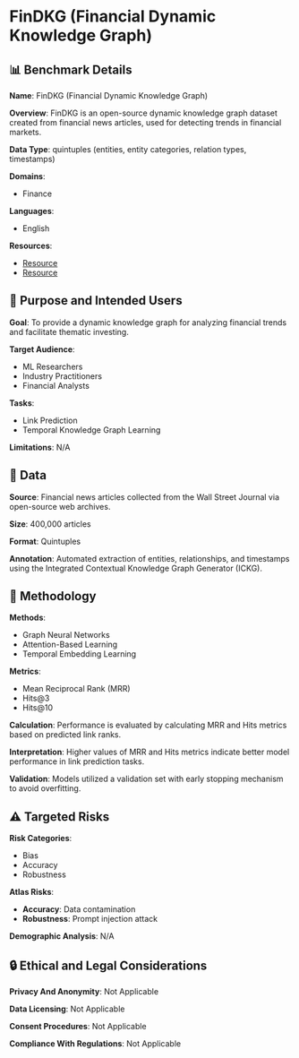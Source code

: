 # FinDKG (Financial Dynamic Knowledge Graph)

## 📊 Benchmark Details

**Name**: FinDKG (Financial Dynamic Knowledge Graph)

**Overview**: FinDKG is an open-source dynamic knowledge graph dataset created from financial news articles, used for detecting trends in financial markets.

**Data Type**: quintuples (entities, entity categories, relation types, timestamps)

**Domains**:
- Finance

**Languages**:
- English

**Resources**:
- [Resource](https://xiaohui-victor-li.github.io/FinDKG/#data)
- [Resource](https://huggingface.co/victorlxh/ICKG-v3.2)

## 🎯 Purpose and Intended Users

**Goal**: To provide a dynamic knowledge graph for analyzing financial trends and facilitate thematic investing.

**Target Audience**:
- ML Researchers
- Industry Practitioners
- Financial Analysts

**Tasks**:
- Link Prediction
- Temporal Knowledge Graph Learning

**Limitations**: N/A

## 💾 Data

**Source**: Financial news articles collected from the Wall Street Journal via open-source web archives.

**Size**: 400,000 articles

**Format**: Quintuples

**Annotation**: Automated extraction of entities, relationships, and timestamps using the Integrated Contextual Knowledge Graph Generator (ICKG).

## 🔬 Methodology

**Methods**:
- Graph Neural Networks
- Attention-Based Learning
- Temporal Embedding Learning

**Metrics**:
- Mean Reciprocal Rank (MRR)
- Hits@3
- Hits@10

**Calculation**: Performance is evaluated by calculating MRR and Hits metrics based on predicted link ranks.

**Interpretation**: Higher values of MRR and Hits metrics indicate better model performance in link prediction tasks.

**Validation**: Models utilized a validation set with early stopping mechanism to avoid overfitting.

## ⚠️ Targeted Risks

**Risk Categories**:
- Bias
- Accuracy
- Robustness

**Atlas Risks**:
- **Accuracy**: Data contamination
- **Robustness**: Prompt injection attack

**Demographic Analysis**: N/A

## 🔒 Ethical and Legal Considerations

**Privacy And Anonymity**: Not Applicable

**Data Licensing**: Not Applicable

**Consent Procedures**: Not Applicable

**Compliance With Regulations**: Not Applicable
